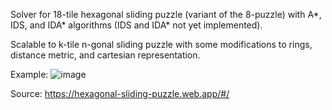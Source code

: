 Solver for 18-tile hexagonal sliding puzzle (variant of the 8-puzzle) with A*, IDS, and IDA* algorithms (IDS and IDA* not yet implemented).

Scalable to k-tile n-gonal sliding puzzle with some modifications to rings, distance metric, and cartesian representation.

Example:
![image](https://github.com/imbulana/hexagonal-sliding-puzzle/assets/58793447/a92921e7-59b4-4dc3-b4e9-46f3146b15d0)

Source: https://hexagonal-sliding-puzzle.web.app/#/
